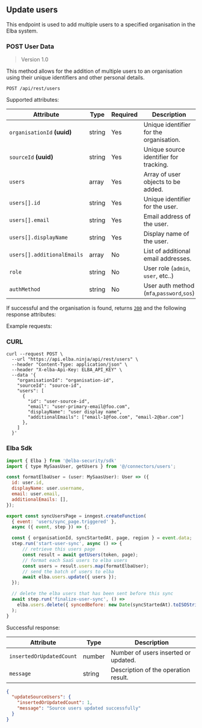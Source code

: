 
## Update users
This endpoint is used to add multiple users to a specified organisation in the Elba system.

### POST User Data

> Version 1.0

This method allows for the addition of multiple users to an organisation using their unique identifiers and other personal details.

```plaintext
POST /api/rest/users
```

Supported attributes:

| Attribute                | Type     | Required | Description                                  |
|--------------------------|----------|----------|----------------------------------------------|
| `organisationId` **(uuid)**        | string   | Yes      | Unique identifier for the organisation.      |
| `sourceId`  **(uuid)**             | string   | Yes      | Unique source identifier for tracking.       |
| `users`                  | array    | Yes      | Array of user objects to be added.           |
| `users[].id`             | string   | Yes      | Unique identifier for the user.              |
| `users[].email`          | string   | Yes      | Email address of the user.                   |
| `users[].displayName`    | string   | Yes      | Display name of the user.                    |
| `users[].additionalEmails`| array  | No       | List of additional email addresses.         |
| `role`              | string   | No      | User role (`admin`, `user`, etc..)      |
| `authMethod`               | string   | No      | User auth method (`mfa`,`password`,`sos`)|

If successful and the organisation is found, returns [`200`](rest/index.md#status-codes) and the following response attributes:

Example requests:
### CURL
```shell
curl --request POST \
  --url "https://api.elba.ninja/api/rest/users" \
  --header "Content-Type: application/json" \
  --header "X-elba-Api-Key: ELBA_API_KEY" \
  --data '{
    "organisationId": "organisation-id",
    "sourceId": "source-id",
    "users": [
      {
        "id": "user-source-id",
        "email": "user-primary-email@foo.com",
        "displayName": "user display name",
        "additionalEmails": ["email-1@foo.com", "email-2@bar.com"]
      },
    ]
  }'
```

### Elba Sdk
```javascript
import { Elba } from '@elba-security/sdk'
import { type MySaasUser, getUsers } from '@/connectors/users';

const formatElbaUser = (user: MySaasUser): User => ({
  id: user.id,
  displayName: user.username,
  email: user.email,
  additionalEmails: [],
});

export const syncUsersPage = inngest.createFunction(
  { event: 'users/sync_page.triggered' },
  async ({ event, step }) => {;

  const { organisationId, syncStartedAt, page, region } = event.data;
  step.run('start-user-sync', async () => {
      // retrieve this users page
      const result = await getUsers(token, page);
      // format each SaaS users to elba users
      const users = result.users.map(formatElbaUser);
      // send the batch of users to elba
      await elba.users.update({ users });
  });

  // delete the elba users that has been sent before this sync
  await step.run('finalize-user-sync', () =>
    elba.users.delete({ syncedBefore: new Date(syncStartedAt).toISOString() })
  );
}

```
Successful response:

| Attribute                | Type     | Description                          |
|--------------------------|----------|--------------------------------------|
| `insertedOrUpdatedCount` | number   | Number of users inserted or updated. |
| `message`               | string   | Description of the operation result.  |

```json
{
  "updateSourceUsers": {
    "insertedOrUpdatedCount": 1,
    "message": "Source users updated successfully"
  }
}
```
